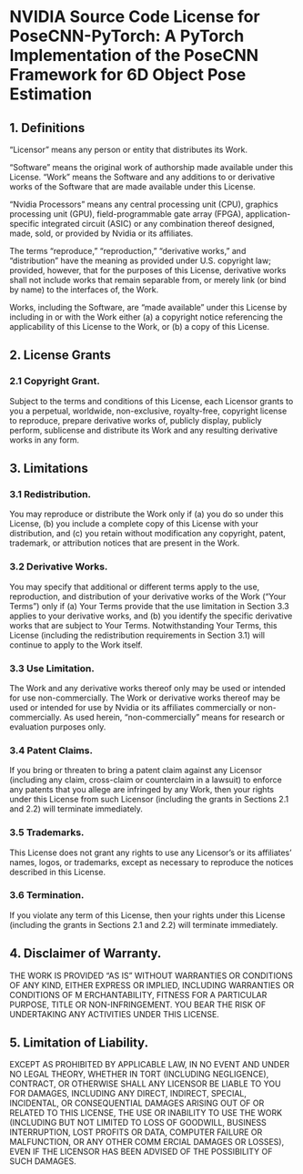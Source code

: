 # NVIDIA Source Code License for PoseCNN-PyTorch: A PyTorch Implementation of the PoseCNN Framework for 6D Object Pose Estimation

## 1. Definitions

“Licensor” means any person or entity that distributes its Work.

“Software” means the original work of authorship made available under this License.
“Work” means the Software and any additions to or derivative works of the Software that are made available under this License.

“Nvidia Processors” means any central processing unit (CPU), graphics processing unit (GPU), field-programmable gate array (FPGA), application-specific integrated circuit (ASIC) or any combination thereof designed, made, sold, or provided by Nvidia or its affiliates.

The terms “reproduce,” “reproduction,” “derivative works,” and “distribution” have the meaning as provided under U.S. copyright law; provided, however, that for the purposes of this License, derivative works shall not include works that remain separable from, or merely link (or bind by name) to the interfaces of, the Work.

Works, including the Software, are “made available” under this License by including in or with the Work either (a) a copyright notice referencing the applicability of this License to the Work, or (b) a copy of this License.

## 2. License Grants

### 2.1 Copyright Grant.
Subject to the terms and conditions of this License, each Licensor grants to you a perpetual, worldwide, non-exclusive, royalty-free, copyright license to reproduce, prepare derivative works of, publicly display, publicly perform, sublicense and distribute its Work and any resulting derivative works in any form.

## 3. Limitations

### 3.1 Redistribution.
 You may reproduce or distribute the Work only if (a) you do so under this License, (b) you include a complete copy of this License with your distribution, and (c) you retain without modification any copyright, patent, trademark, or attribution notices that are present in the Work.

### 3.2 Derivative Works.
 You may specify that additional or different terms apply to the use, reproduction, and distribution of your derivative works of the Work (“Your Terms”) only if (a) Your Terms provide that the use limitation in Section 3.3 applies to your derivative works, and (b) you identify the specific derivative works that are subject to Your Terms. Notwithstanding Your Terms, this License (including the redistribution requirements in Section 3.1) will continue to apply to the Work itself.

### 3.3 Use Limitation.
 The Work and any derivative works thereof only may be used or intended for use non-commercially.  The Work or derivative works thereof may be used or intended for use by Nvidia or its affiliates commercially or non-commercially.  As used herein, “non-commercially” means for research or evaluation purposes only.

### 3.4 Patent Claims.
 If you bring or threaten to bring a patent claim against any Licensor (including any claim, cross-claim or counterclaim in a lawsuit) to enforce any patents that you allege are infringed by any Work, then your rights under this License from such Licensor (including the grants in Sections 2.1 and 2.2) will terminate immediately.

### 3.5 Trademarks.
 This License does not grant any rights to use any Licensor’s or its affiliates’ names, logos, or trademarks, except as necessary to reproduce the notices described in this License.

### 3.6 Termination.
 If you violate any term of this License, then your rights under this License (including the grants in Sections 2.1 and 2.2) will terminate immediately.

## 4. Disclaimer of Warranty.

THE WORK IS PROVIDED “AS IS” WITHOUT WARRANTIES OR CONDITIONS OF ANY KIND, EITHER EXPRESS OR IMPLIED, INCLUDING WARRANTIES OR CONDITIONS OF M ERCHANTABILITY, FITNESS FOR A PARTICULAR PURPOSE, TITLE OR NON-INFRINGEMENT. YOU BEAR THE RISK OF UNDERTAKING ANY ACTIVITIES UNDER THIS LICENSE. 

## 5. Limitation of Liability.

EXCEPT AS PROHIBITED BY APPLICABLE LAW, IN NO EVENT AND UNDER NO LEGAL THEORY, WHETHER IN TORT (INCLUDING NEGLIGENCE), CONTRACT, OR OTHERWISE SHALL ANY LICENSOR BE LIABLE TO YOU FOR DAMAGES, INCLUDING ANY DIRECT, INDIRECT, SPECIAL, INCIDENTAL, OR CONSEQUENTIAL DAMAGES ARISING OUT OF OR RELATED TO THIS LICENSE, THE USE OR INABILITY TO USE THE WORK (INCLUDING BUT NOT LIMITED TO LOSS OF GOODWILL, BUSINESS INTERRUPTION, LOST PROFITS OR DATA, COMPUTER FAILURE OR MALFUNCTION, OR ANY OTHER COMM ERCIAL DAMAGES OR LOSSES), EVEN IF THE LICENSOR HAS BEEN ADVISED OF THE POSSIBILITY OF SUCH DAMAGES.

